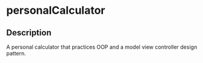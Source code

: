# personalCalculator

## Description
A personal calculator that practices OOP and a model view controller design pattern.


